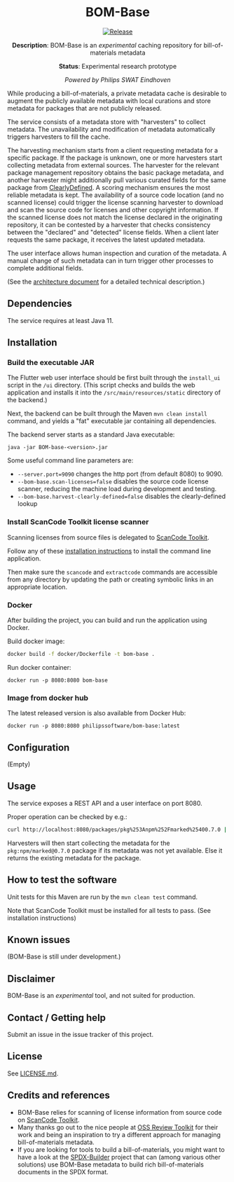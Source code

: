 <div align="center">

# BOM-Base

[![Release](https://img.shields.io/github/release/philips-software/bom-base.svg)](https://github.com/philips-software/bom-base/releases)

**Description**: BOM-Base is an _experimental_ caching repository for
bill-of-materials metadata

**Status**: Experimental research prototype

_Powered by Philips SWAT Eindhoven_

</div>

While producing a bill-of-materials, a private metadata cache is desirable to
augment the publicly available metadata with local curations and store metadata
for packages that are not publicly released.

The service consists of a metadata store with "harvesters" to collect metadata.
The unavailability and modification of metadata automatically triggers
harvesters to fill the cache.

The harvesting mechanism starts from a client requesting metadata for a specific
package. If the package is unknown, one or more harvesters start collecting
metadata from external sources. The harvester for the relevant package
management repository obtains the basic package metadata, and another harvester
might additionally pull various curated fields for the same package
from [ClearlyDefined](https://clearlydefined.io). A scoring mechanism ensures
the most reliable metadata is kept. The availability of a source code location
(and no scanned license) could trigger the license scanning harvester to
download and scan the source code for licenses and other copyright information.
If the scanned license does not match the license declared in the originating
repository, it can be contested by a harvester that checks consistency between
the "declared" and "detected" license fields. When a client later requests the
same package, it receives the latest updated metadata.

The user interface allows human inspection and curation of the metadata. A
manual change of such metadata can in turn trigger other processes to complete
additional fields.

(See the [architecture document](docs/architecture.md) for a detailed technical
description.)

## Dependencies

The service requires at least Java 11.

## Installation

### Build the executable JAR

The Flutter web user interface should be first built through the `install_ui`
script in the `/ui` directory. (This script checks and builds the web
application and installs it into the `/src/main/resources/static` directory of
the backend.)

Next, the backend can be built through the Maven `mvn clean install` command,
and yields a "fat" executable jar containing all dependencies.

The backend server starts as a standard Java executable:
```
java -jar BOM-base-<version>.jar
```

Some useful command line parameters are:

- `--server.port=9090` changes the http port (from default 8080) to 9090.
- `--bom-base.scan-licenses=false` disables the source code license scanner,
  reducing the machine load during development and testing.
- `--bom-base.harvest-clearly-defined=false` disables the clearly-defined lookup

### Install ScanCode Toolkit license scanner

Scanning licenses from source files is delegated
to [ScanCode Toolkit](https://github.com/nexB/scancode-toolkit).

Follow any of
these [installation instructions](https://scancode-toolkit.readthedocs.io/en/latest/getting-started/install.html)
to install the command line application.

Then make sure the `scancode` and `extractcode` commands are accessible from
any directory by updating the path or creating symbolic links in an appropriate
location.

### Docker

After building the project, you can build and run the application using Docker.

Build docker image:

```bash
docker build -f docker/Dockerfile -t bom-base .
```

Run docker container:

```
docker run -p 8080:8080 bom-base
```

### Image from docker hub

The latest released version is also available from Docker Hub:

```
docker run -p 8080:8080 philipssoftware/bom-base:latest
```

## Configuration

(Empty)

## Usage

The service exposes a REST API and a user interface on port 8080.

Proper operation can be checked by e.g.:

```sh
curl http://localhost:8080/packages/pkg%253Anpm%252Fmarked%25400.7.0 | jq
```

Harvesters will then start collecting the metadata for
the `pkg:npm/marked@0.7.0`
package if its metadata was not yet available. Else it returns the existing
metadata for the package.

## How to test the software

Unit tests for this Maven are run by the `mvn clean test` command.

Note that ScanCode Toolkit must be installed for all tests to pass. (See
installation instructions)

## Known issues

(BOM-Base is still under development.)

## Disclaimer

BOM-Base is an _experimental_ tool, and not suited for production.

## Contact / Getting help

Submit an issue in the issue tracker of this project.

## License

See [LICENSE.md](LICENSE.md).

## Credits and references

- BOM-Base relies for scanning of license information from source code
  on [ScanCode Toolkit](https://github.com/nexB/scancode-toolkit).
- Many thanks go out to the nice people
  at [OSS Review Toolkit](https://github.com/oss-review-toolkit/ort) for their
  work and being an inspiration to try a different approach for managing
  bill-of-materials metadata.
- If you are looking for tools to build a bill-of-materials, you might want to
  have a look at
  the [SPDX-Builder](https://github.com/philips-software/spdx-builder) project
  that can (among various other solutions) use BOM-Base metadata to build 
  rich bill-of-materials documents in the SPDX format.
